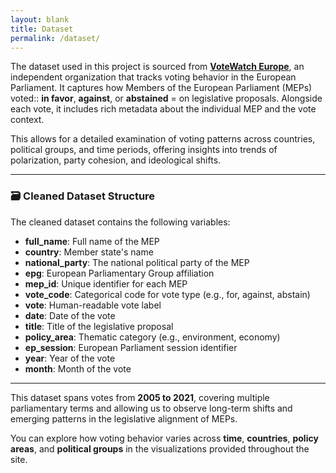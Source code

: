 ```yaml
---
layout: blank
title: Dataset
permalink: /dataset/
---
```


The dataset used in this project is sourced from **[VoteWatch Europe](https://www.votewatch.eu/)**, an independent organization that tracks voting behavior in the European Parliament. It captures how Members of the European Parliament (MEPs) voted::  **in favor**, **against**, or **abstained** = on legislative proposals. Alongside each vote, it includes rich metadata about the individual MEP and the vote context.

This allows for a detailed examination of voting patterns across countries, political groups, and time periods, offering insights into trends of polarization, party cohesion, and ideological shifts.

---

### 🗃️ Cleaned Dataset Structure

The cleaned dataset contains the following variables:

- **full_name**: Full name of the MEP  
- **country**: Member state's name  
- **national_party**: The national political party of the MEP  
- **epg**: European Parliamentary Group affiliation  
- **mep_id**: Unique identifier for each MEP  
- **vote_code**: Categorical code for vote type (e.g., for, against, abstain)  
- **vote**: Human-readable vote label  
- **date**: Date of the vote  
- **title**: Title of the legislative proposal  
- **policy_area**: Thematic category (e.g., environment, economy)  
- **ep_session**: European Parliament session identifier  
- **year**: Year of the vote  
- **month**: Month of the vote  

---

This dataset spans votes from **2005 to 2021**, covering multiple parliamentary terms and allowing us to observe long-term shifts and emerging patterns in the legislative alignment of MEPs.

You can explore how voting behavior varies across **time**, **countries**, **policy areas**, and **political groups** in the visualizations provided throughout the site.
